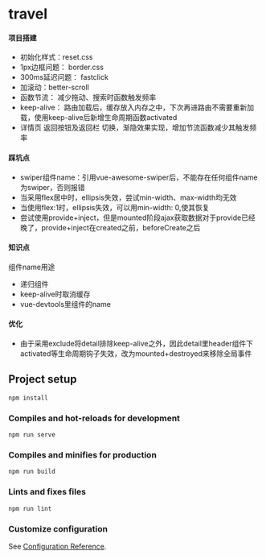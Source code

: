 # travel

#### 项目搭建
- 初始化样式：reset.css
- 1px边框问题： border.css
- 300ms延迟问题： fastclick
- 加滚动：better-scroll
- 函数节流： 减少拖动、搜索时函数触发频率
- keep-alive： 路由加载后，缓存放入内存之中，下次再进路由不需要重新加载，使用keep-alive后新增生命周期函数activated
- 详情页 返回按钮及返回栏 切换，渐隐效果实现，增加节流函数减少其触发频率 

#### 踩坑点
- swiper组件name：引用vue-awesome-swiper后，不能存在任何组件name为swiper，否则报错
- 当采用flex居中时，ellipsis失效，尝试min-width、max-width均无效
- 当使用flex:1时，ellipsis失效，可以用min-width: 0,使其恢复
- 尝试使用provide+inject，但是mounted阶段ajax获取数据对于provide已经晚了，provide+inject在created之前，beforeCreate之后

#### 知识点
组件name用途
- 递归组件
- keep-alive时取消缓存
- vue-devtools里组件的name



#### 优化
- 由于采用exclude将detail排除keep-alive之外，因此detail里header组件下activated等生命周期钩子失效，改为mounted+destroyed来移除全局事件


## Project setup
```
npm install
```

### Compiles and hot-reloads for development
```
npm run serve
```

### Compiles and minifies for production
```
npm run build
```

### Lints and fixes files
```
npm run lint
```

### Customize configuration
See [Configuration Reference](https://cli.vuejs.org/config/).
